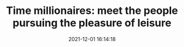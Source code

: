---
date: 2021-12-01 16:14:18
link:
  source: pocket
  source_url: https://getpocket.com
  text: 'Time millionaires: meet the people pursuing the pleasure of leisure'
  url: https://www.theguardian.com/lifeandstyle/2021/oct/12/time-millionaires-meet-the-people-pursuing-the-pleasure-of-leisure
source: pocket
syndicated:
- type: pocket
  url: https://www.theguardian.com/lifeandstyle/2021/oct/12/time-millionaires-meet-the-people-pursuing-the-pleasure-of-leisure
- type: mastodon
  url: https://mastodon.technology/users/roytang/statuses/107372565262481683
- type: twitter
  url: https://twitter.com/roytang/status/1466078489149263874/
title: 'Time millionaires: meet the people pursuing the pleasure of leisure'
---